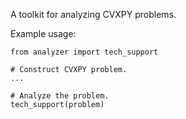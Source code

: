 A toolkit for analyzing CVXPY problems.

Example usage:
```
from analyzer import tech_support

# Construct CVXPY problem.
...

# Analyze the problem.
tech_support(problem)
```

